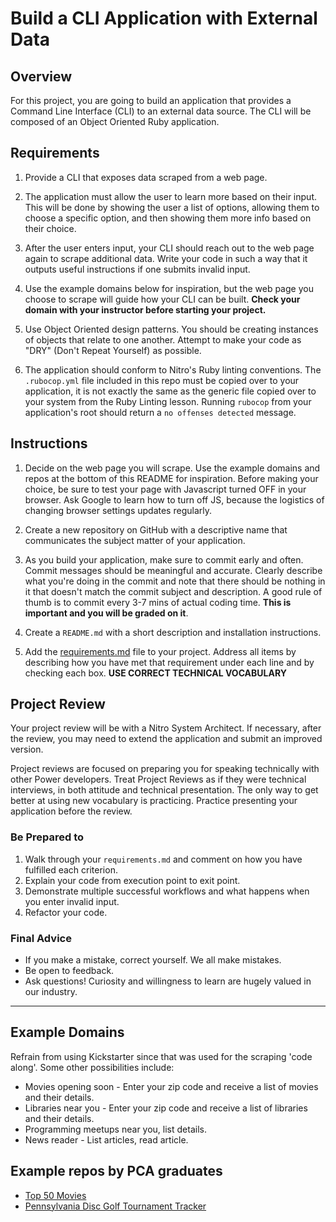 # Build a CLI Application with External Data

## Overview

For this project, you are going to build an application that provides a Command Line Interface (CLI) to an external data source. The CLI will be composed of an Object Oriented Ruby application.

## Requirements

1. Provide a CLI that exposes data scraped from a web page.

2. The application must allow the user to learn more based on their input. This will be done by showing the user a list of options, allowing them to choose a specific option, and then showing them more info based on their choice.

3. After the user enters input, your CLI should reach out to the web page again to scrape additional data. Write your code in such a way that it outputs useful instructions if one submits invalid input.

4. Use the example domains below for inspiration, but the web page you choose to scrape will guide how your CLI can be built. **Check your domain with your instructor before starting your project.**

5. Use Object Oriented design patterns. You should be creating instances of objects that relate to one another. Attempt to make your code as "DRY" (Don't Repeat Yourself) as possible.

6. The application should conform to Nitro's Ruby linting conventions. The `.rubocop.yml` file included in this repo must be copied over to your application, it is not exactly the same as the generic file copied over to your system from the Ruby Linting lesson. Running `rubocop` from your application's root should return a `no offenses detected` message.

## Instructions

1. Decide on the web page you will scrape. Use the example domains and repos at the bottom of this README for inspiration. Before making your choice, be sure to test your page with Javascript turned OFF in your browser. Ask Google to learn how to turn off JS, because the logistics of changing browser settings updates regularly.

2. Create a new repository on GitHub with a descriptive name that communicates the subject matter of your application.

3. As you build your application, make sure to commit early and often. Commit messages should be meaningful and accurate. Clearly describe what you're doing in the commit and note that there should be nothing in it that doesn't match the commit subject and description. A good rule of thumb is to commit every 3-7 mins of actual coding time. **This is important and you will be graded on it**.

4. Create a `README.md` with a short description and installation instructions.

5. Add the [requirements.md](https://github.com/learn-co-curriculum/phrg-cli-scraping-gem-project/blob/master/requirements.md) file to your project. Address all items by describing how you have met that requirement under each line and by checking each box. **USE CORRECT TECHNICAL VOCABULARY**

## Project Review

Your project review will be with a Nitro System Architect. If necessary, after the review, you may need to extend the application and submit an improved version.

Project reviews are focused on preparing you for speaking technically with other Power developers. Treat Project Reviews as if they were technical interviews, in both attitude and technical presentation. The only way to get better at using new vocabulary is practicing. Practice presenting your application before the review.

### Be Prepared to

1. Walk through your `requirements.md` and comment on how you have fulfilled each criterion.
1. Explain your code from execution point to exit point.
1. Demonstrate multiple successful workflows and what happens when you enter invalid input.
1. Refactor your code.

### Final Advice

- If you make a mistake, correct yourself. We all make mistakes.
- Be open to feedback.
- Ask questions! Curiosity and willingness to learn are hugely valued in our industry.

---

## Example Domains

Refrain from using Kickstarter since that was used for the scraping 'code along'. Some other possibilities include:

- Movies opening soon - Enter your zip code and receive a list of movies and their details.
- Libraries near you -  Enter your zip code and receive a list of libraries and their details.
- Programming meetups near you, list details.
- News reader - List articles, read article.

## Example repos by PCA graduates

- [Top 50 Movies](https://github.com/eabousaif/top50movielist_cli_app)
- [Pennsylvania Disc Golf Tournament Tracker](https://github.com/KFad11/DGTournament-cli-app)
